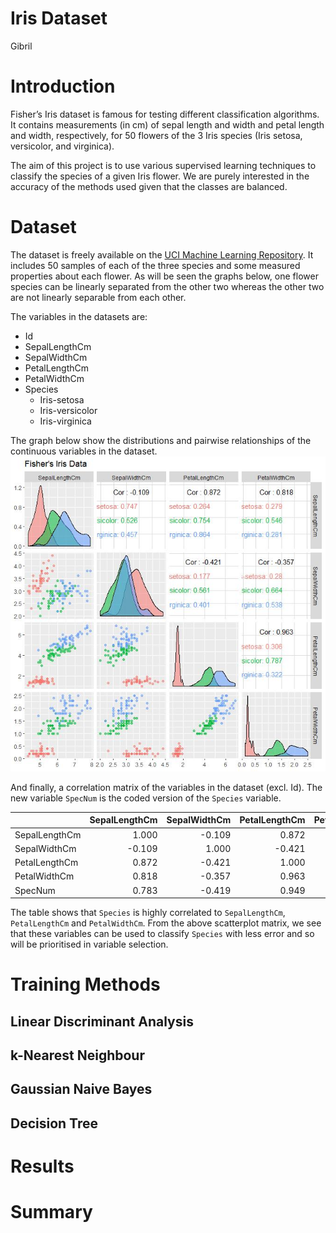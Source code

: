 Iris Dataset
================
Gibril

# Introduction

Fisher’s Iris dataset is famous for testing different classification
algorithms. It contains measurements (in cm) of sepal length and width
and petal length and width, respectively, for 50 flowers of the 3 Iris
species (Iris setosa, versicolor, and virginica).

The aim of this project is to use various supervised learning techniques
to classify the species of a given Iris flower. We are purely interested
in the accuracy of the methods used given that the classes are balanced.

# Dataset

The dataset is freely available on the [UCI Machine Learning
Repository](http://archive.ics.uci.edu/ml/datasets/Iris). It includes 50
samples of each of the three species and some measured properties about
each flower. As will be seen the graphs below, one flower species can be
linearly separated from the other two whereas the other two are not
linearly separable from each other.

The variables in the datasets are:

  - Id
  - SepalLengthCm
  - SepalWidthCm
  - PetalLengthCm
  - PetalWidthCm
  - Species
      - Iris-setosa
      - Iris-versicolor
      - Iris-virginica

The graph below show the distributions and pairwise relationships of the
continuous variables in the dataset.
![](https://github.com/lirbig97/SProjects/blob/master/Iris/images/exploratory-1.jpeg)<!-- -->

And finally, a correlation matrix of the variables in the dataset (excl.
Id). The new variable `SpecNum` is the coded version of the `Species`
variable.

|               | SepalLengthCm | SepalWidthCm | PetalLengthCm | PetalWidthCm | SpecNum |
| ------------- | ------------: | -----------: | ------------: | -----------: | ------: |
| SepalLengthCm |         1.000 |      \-0.109 |         0.872 |        0.818 |   0.783 |
| SepalWidthCm  |       \-0.109 |        1.000 |       \-0.421 |      \-0.357 | \-0.419 |
| PetalLengthCm |         0.872 |      \-0.421 |         1.000 |        0.963 |   0.949 |
| PetalWidthCm  |         0.818 |      \-0.357 |         0.963 |        1.000 |   0.956 |
| SpecNum       |         0.783 |      \-0.419 |         0.949 |        0.956 |   1.000 |

The table shows that `Species` is highly correlated to `SepalLengthCm`,
`PetalLengthCm` and `PetalWidthCm`. From the above scatterplot matrix,
we see that these variables can be used to classify `Species` with less
error and so will be prioritised in variable selection.

# Training Methods

## Linear Discriminant Analysis

## k-Nearest Neighbour

## Gaussian Naive Bayes

## Decision Tree

# Results

# Summary
